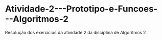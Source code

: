 # Atividade-2---Prototipo-e-Funcoes---Algoritmos-2
Resolução dos exercícios da atividade 2 da disciplina de Algoritmos 2
